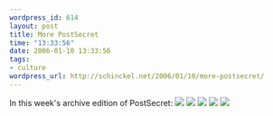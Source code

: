 ```yaml
--- 
wordpress_id: 614
layout: post
title: More PostSecret
time: "13:33:56"
date: 2006-01-10 13:33:56
tags: 
- culture
wordpress_url: http://schinckel.net/2006/01/10/more-postsecret/
---
```

In this week's archive edition of PostSecret: ![][1] ![][2] ![][3] ![][4] ![][5]

   [1]: /images/20.4802.jpg
   [2]: /images/motel.jpg
   [3]: /images/rack.jpg
   [4]: /images/frida.0.jpg
   [5]: /images/hugging.jpg

